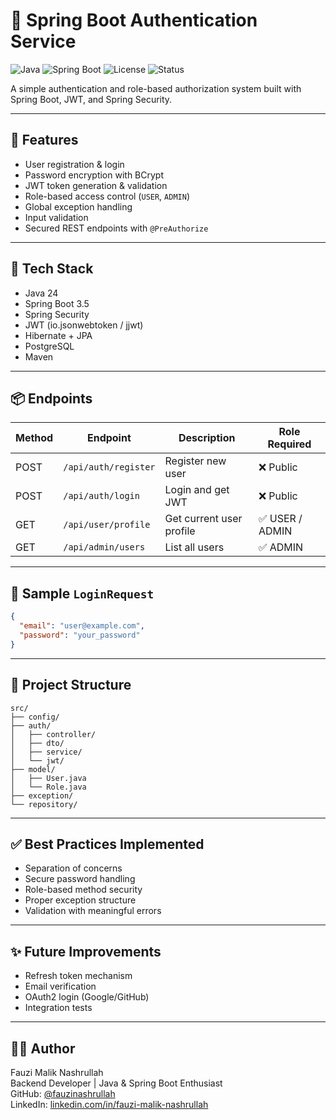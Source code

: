 # 🔐 Spring Boot Authentication Service

![Java](https://img.shields.io/badge/Java-24-blue)
![Spring Boot](https://img.shields.io/badge/SpringBoot-3.5-green)
![License](https://img.shields.io/badge/license-MIT-lightgrey)
![Status](https://img.shields.io/badge/status-Active-success)

A simple authentication and role-based authorization system built with Spring Boot, JWT, and Spring Security.

---

## 🚀 Features

- User registration & login
- Password encryption with BCrypt
- JWT token generation & validation
- Role-based access control (`USER`, `ADMIN`)
- Global exception handling
- Input validation
- Secured REST endpoints with `@PreAuthorize`

---

## 🧱 Tech Stack

- Java 24
- Spring Boot 3.5
- Spring Security
- JWT (io.jsonwebtoken / jjwt)
- Hibernate + JPA
- PostgreSQL
- Maven

---

## 📦 Endpoints

| Method | Endpoint              | Description               | Role Required    |
|--------|------------------------|---------------------------|------------------|
| POST   | `/api/auth/register`   | Register new user         | ❌ Public        |
| POST   | `/api/auth/login`      | Login and get JWT         | ❌ Public        |
| GET    | `/api/user/profile`    | Get current user profile  | ✅ USER / ADMIN  |
| GET    | `/api/admin/users`     | List all users            | ✅ ADMIN         |

---

## 📄 Sample `LoginRequest`

```json
{
  "email": "user@example.com",
  "password": "your_password"
}
```
---

## 📁 Project Structure
```
src/
├── config/
├── auth/
│   ├── controller/
│   ├── dto/
│   ├── service/
│   └── jwt/
├── model/
│   ├── User.java
│   └── Role.java
├── exception/
└── repository/
```
---

## ✅ Best Practices Implemented

- Separation of concerns
- Secure password handling
- Role-based method security
- Proper exception structure
- Validation with meaningful errors

---

## ✨ Future Improvements

- Refresh token mechanism
- Email verification
- OAuth2 login (Google/GitHub)
- Integration tests

---

## 🧑‍💻 Author

Fauzi Malik Nashrullah  
Backend Developer | Java & Spring Boot Enthusiast  
GitHub: [@fauzinashrullah](https://github.com/fauzinashrullah)  
LinkedIn: [linkedin.com/in/fauzi-malik-nashrullah](https://www.linkedin.com/in/fauzi-malik-nashrullah)

